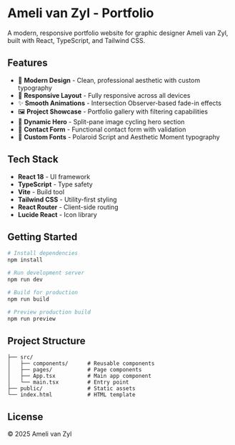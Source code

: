 # Ameli van Zyl - Portfolio

A modern, responsive portfolio website for graphic designer Ameli van Zyl, built with React, TypeScript, and Tailwind CSS.

## Features

- 🎨 **Modern Design** - Clean, professional aesthetic with custom typography
- 📱 **Responsive Layout** - Fully responsive across all devices
- ✨ **Smooth Animations** - Intersection Observer-based fade-in effects
- 🖼️ **Project Showcase** - Portfolio gallery with filtering capabilities
- 🎯 **Dynamic Hero** - Split-pane image cycling hero section
- 📝 **Contact Form** - Functional contact form with validation
- 🎨 **Custom Fonts** - Polaroid Script and Aesthetic Moment typography

## Tech Stack

- **React 18** - UI framework
- **TypeScript** - Type safety
- **Vite** - Build tool
- **Tailwind CSS** - Utility-first styling
- **React Router** - Client-side routing
- **Lucide React** - Icon library

## Getting Started

```bash
# Install dependencies
npm install

# Run development server
npm run dev

# Build for production
npm run build

# Preview production build
npm run preview
```

## Project Structure

```
├── src/
│   ├── components/      # Reusable components
│   ├── pages/           # Page components
│   ├── App.tsx          # Main app component
│   └── main.tsx         # Entry point
├── public/              # Static assets
└── index.html           # HTML template
```

## License

© 2025 Ameli van Zyl
